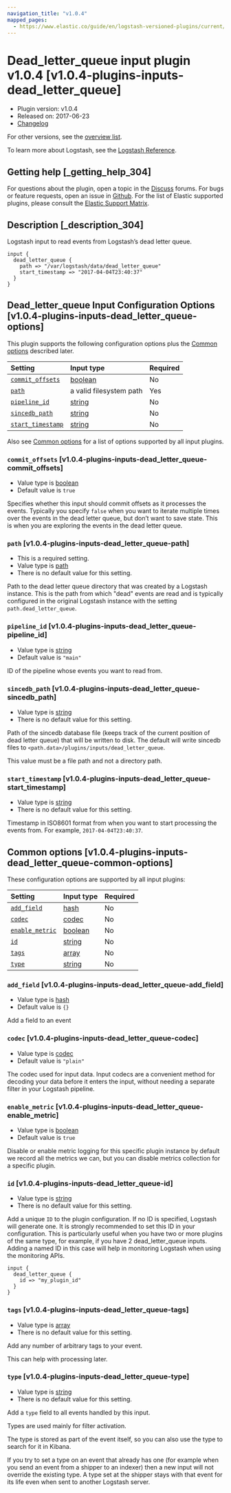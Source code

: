 ```yaml
---
navigation_title: "v1.0.4"
mapped_pages:
  - https://www.elastic.co/guide/en/logstash-versioned-plugins/current/v1.0.4-plugins-inputs-dead_letter_queue.html
---
```


# Dead_letter_queue input plugin v1.0.4 [v1.0.4-plugins-inputs-dead_letter_queue]

* Plugin version: v1.0.4
* Released on: 2017-06-23
* [Changelog](https://github.com/logstash-plugins/logstash-input-dead_letter_queue/blob/v1.0.4/CHANGELOG.md)

For other versions, see the [overview list](input-dead_letter_queue-index.md).

To learn more about Logstash, see the [Logstash Reference](https://www.elastic.co/guide/en/logstash/current/index.html).

## Getting help [_getting_help_304]

For questions about the plugin, open a topic in the [Discuss](http://discuss.elastic.co) forums. For bugs or feature requests, open an issue in [Github](https://github.com/logstash-plugins/logstash-input-dead_letter_queue). For the list of Elastic supported plugins, please consult the [Elastic Support Matrix](https://www.elastic.co/support/matrix#matrix_logstash_plugins).

## Description [_description_304]

Logstash input to read events from Logstash’s dead letter queue.

```
input {
  dead_letter_queue {
    path => "/var/logstash/data/dead_letter_queue"
    start_timestamp => "2017-04-04T23:40:37"
  }
}
```

## Dead_letter_queue Input Configuration Options [v1.0.4-plugins-inputs-dead_letter_queue-options]

This plugin supports the following configuration options plus the [Common options](v1-0-4-plugins-inputs-dead_letter_queue.md#v1.0.4-plugins-inputs-dead_letter_queue-common-options) described later.

| Setting | Input type | Required |
| :- | :- | :- |
| [`commit_offsets`](v1-0-4-plugins-inputs-dead_letter_queue.md#v1.0.4-plugins-inputs-dead_letter_queue-commit_offsets) | [boolean](/lsr/value-types.md#boolean) | No |
| [`path`](v1-0-4-plugins-inputs-dead_letter_queue.md#v1.0.4-plugins-inputs-dead_letter_queue-path) | a valid filesystem path | Yes |
| [`pipeline_id`](v1-0-4-plugins-inputs-dead_letter_queue.md#v1.0.4-plugins-inputs-dead_letter_queue-pipeline_id) | [string](/lsr/value-types.md#string) | No |
| [`sincedb_path`](v1-0-4-plugins-inputs-dead_letter_queue.md#v1.0.4-plugins-inputs-dead_letter_queue-sincedb_path) | [string](/lsr/value-types.md#string) | No |
| [`start_timestamp`](v1-0-4-plugins-inputs-dead_letter_queue.md#v1.0.4-plugins-inputs-dead_letter_queue-start_timestamp) | [string](/lsr/value-types.md#string) | No |

Also see [Common options](v1-0-4-plugins-inputs-dead_letter_queue.md#v1.0.4-plugins-inputs-dead_letter_queue-common-options) for a list of options supported by all input plugins.

### `commit_offsets` [v1.0.4-plugins-inputs-dead_letter_queue-commit_offsets]

* Value type is [boolean](/lsr/value-types.md#boolean)
* Default value is `true`

Specifies whether this input should commit offsets as it processes the events. Typically you specify `false` when you want to iterate multiple times over the events in the dead letter queue, but don’t want to save state. This is when you are exploring the events in the dead letter queue.

### `path` [v1.0.4-plugins-inputs-dead_letter_queue-path]

* This is a required setting.
* Value type is [path](/lsr/value-types.md#path)
* There is no default value for this setting.

Path to the dead letter queue directory that was created by a Logstash instance. This is the path from which "dead" events are read and is typically configured in the original Logstash instance with the setting `path.dead_letter_queue`.

### `pipeline_id` [v1.0.4-plugins-inputs-dead_letter_queue-pipeline_id]

* Value type is [string](/lsr/value-types.md#string)
* Default value is `"main"`

ID of the pipeline whose events you want to read from.

### `sincedb_path` [v1.0.4-plugins-inputs-dead_letter_queue-sincedb_path]

* Value type is [string](/lsr/value-types.md#string)
* There is no default value for this setting.

Path of the sincedb database file (keeps track of the current position of dead letter queue) that will be written to disk. The default will write sincedb files to `<path.data>/plugins/inputs/dead_letter_queue`.

This value must be a file path and not a directory path.

### `start_timestamp` [v1.0.4-plugins-inputs-dead_letter_queue-start_timestamp]

* Value type is [string](/lsr/value-types.md#string)
* There is no default value for this setting.

Timestamp in ISO8601 format from when you want to start processing the events from. For example, `2017-04-04T23:40:37`.

## Common options [v1.0.4-plugins-inputs-dead_letter_queue-common-options]

These configuration options are supported by all input plugins:

| Setting | Input type | Required |
| :- | :- | :- |
| [`add_field`](v1-0-4-plugins-inputs-dead_letter_queue.md#v1.0.4-plugins-inputs-dead_letter_queue-add_field) | [hash](/lsr/value-types.md#hash) | No |
| [`codec`](v1-0-4-plugins-inputs-dead_letter_queue.md#v1.0.4-plugins-inputs-dead_letter_queue-codec) | [codec](/lsr/value-types.md#codec) | No |
| [`enable_metric`](v1-0-4-plugins-inputs-dead_letter_queue.md#v1.0.4-plugins-inputs-dead_letter_queue-enable_metric) | [boolean](/lsr/value-types.md#boolean) | No |
| [`id`](v1-0-4-plugins-inputs-dead_letter_queue.md#v1.0.4-plugins-inputs-dead_letter_queue-id) | [string](/lsr/value-types.md#string) | No |
| [`tags`](v1-0-4-plugins-inputs-dead_letter_queue.md#v1.0.4-plugins-inputs-dead_letter_queue-tags) | [array](/lsr/value-types.md#array) | No |
| [`type`](v1-0-4-plugins-inputs-dead_letter_queue.md#v1.0.4-plugins-inputs-dead_letter_queue-type) | [string](/lsr/value-types.md#string) | No |

### `add_field` [v1.0.4-plugins-inputs-dead_letter_queue-add_field]

* Value type is [hash](/lsr/value-types.md#hash)
* Default value is `{}`

Add a field to an event

### `codec` [v1.0.4-plugins-inputs-dead_letter_queue-codec]

* Value type is [codec](/lsr/value-types.md#codec)
* Default value is `"plain"`

The codec used for input data. Input codecs are a convenient method for decoding your data before it enters the input, without needing a separate filter in your Logstash pipeline.

### `enable_metric` [v1.0.4-plugins-inputs-dead_letter_queue-enable_metric]

* Value type is [boolean](/lsr/value-types.md#boolean)
* Default value is `true`

Disable or enable metric logging for this specific plugin instance by default we record all the metrics we can, but you can disable metrics collection for a specific plugin.

### `id` [v1.0.4-plugins-inputs-dead_letter_queue-id]

* Value type is [string](/lsr/value-types.md#string)
* There is no default value for this setting.

Add a unique `ID` to the plugin configuration. If no ID is specified, Logstash will generate one. It is strongly recommended to set this ID in your configuration. This is particularly useful when you have two or more plugins of the same type, for example, if you have 2 dead\_letter\_queue inputs. Adding a named ID in this case will help in monitoring Logstash when using the monitoring APIs.

```
input {
  dead_letter_queue {
    id => "my_plugin_id"
  }
}
```

### `tags` [v1.0.4-plugins-inputs-dead_letter_queue-tags]

* Value type is [array](/lsr/value-types.md#array)
* There is no default value for this setting.

Add any number of arbitrary tags to your event.

This can help with processing later.

### `type` [v1.0.4-plugins-inputs-dead_letter_queue-type]

* Value type is [string](/lsr/value-types.md#string)
* There is no default value for this setting.

Add a `type` field to all events handled by this input.

Types are used mainly for filter activation.

The type is stored as part of the event itself, so you can also use the type to search for it in Kibana.

If you try to set a type on an event that already has one (for example when you send an event from a shipper to an indexer) then a new input will not override the existing type. A type set at the shipper stays with that event for its life even when sent to another Logstash server.
